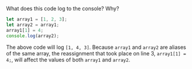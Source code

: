 What does this code log to the console? Why?

```js
let array1 = [1, 2, 3];
let array2 = array1;
array1[1] = 4;
console.log(array2);
```

The above code will log `[1, 4, 3]`.  Because `array1` and  `array2` are aliases of the same array, the reassignment that took place on line 3, `array1[1] = 4;`, will affect the values of both `array1` and `array2`.

